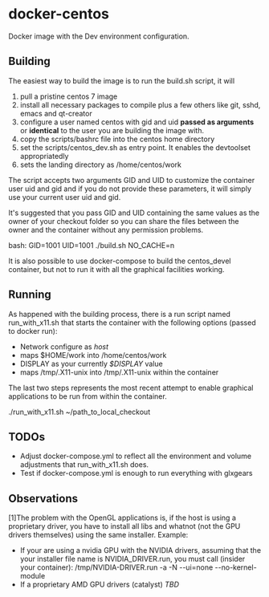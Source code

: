 # docker-centos
Docker image with the Dev environment configuration.

## Building

The easiest way to build the image is to run the build.sh script, it will
  1. pull a pristine centos 7 image
  2. install all necessary packages to compile plus a few others like git, sshd, emacs and qt-creator
  3. configure a user named centos with gid and uid **passed as arguments** or **identical** to the user you are building the image with.
  4. copy the scripts/bashrc file into the centos home directory
  5. set the scripts/centos_dev.sh as entry point. It enables the devtoolset appropriatedly 
  6. sets the landing directory as /home/centos/work
  
The script accepts two arguments GID and UID to customize the container user uid and gid and if you do not provide these parameters, it will simply use your current user uid and gid.

It's suggested that you pass GID and UID containing the same values as the owner of your checkout folder so you can share the files between the owner and the container without any permission problems.

bash: GID=1001 UID=1001 ./build.sh NO_CACHE=n

It is also possible to use docker-compose to build the centos_devel container, but not to run it with all the graphical facilities working.

## Running

As happened with the building process, there is a run script named run_with_x11.sh that starts the container with the following options (passed to docker run):
- Network configure as *host*
- maps $HOME/work into /home/centos/work
- DISPLAY as your currently *$DISPLAY* value
- maps /tmp/.X11-unix into /tmp/.X11-unix within the container

The last two steps represents the most recent attempt to enable graphical applications to be run from within the container.

./run_with_x11.sh ~/path_to_local_checkout

## TODOs

 * Adjust docker-compose.yml to reflect all the environment and volume adjustments that run_with_x11.sh does.
 * Test if docker-compose.yml is enough to run everything with glxgears
  

## Observations

[1]The problem with the OpenGL applications is, if the host is using a proprietary driver, you have to install all libs and whatnot (not the GPU drivers themselves) using the same installer. Example:

  * If your are using a nvidia GPU with the NVIDIA drivers, assuming that the your installer file name is NVIDIA_DRIVER.run, you must call (insider your container):
        /tmp/NVIDIA-DRIVER.run -a -N --ui=none --no-kernel-module
  * If a proprietary AMD GPU drivers (catalyst)
        *TBD*
  

  
